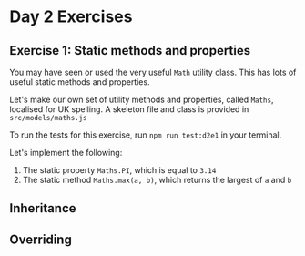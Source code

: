 # Day 2 Exercises

## Exercise 1: Static methods and properties

You may have seen or used the very useful `Math` utility class. This has lots of useful static methods and properties.

Let's make our own set of utility methods and properties, called `Maths`, localised for UK spelling. A skeleton file and class is provided in `src/models/maths.js`

To run the tests for this exercise, run `npm run test:d2e1` in your terminal.

Let's implement the following:

1. The static property `Maths.PI`, which is equal to `3.14`
2. The static method `Maths.max(a, b)`, which returns the largest of `a` and `b`

## Inheritance



## Overriding
